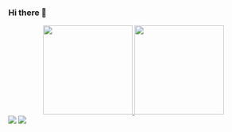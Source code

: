 ### Hi there 👋

<div align="center">
  <a href="https://github.com/Lederback">
  <img height="180em" src="https://github-readme-stats.vercel.app/api?username=Lederback&show_icons=true&theme=dracula&include_all_commits=true&count_private=true"/>
  <img height="180em" src="https://github-readme-stats.vercel.app/api/top-langs/?username=Lederback&layout=compact&langs_count=7&theme=dracula"/>
</div>
<div>
  <a href = "mailto:renatosmachado2@gmail.com"><img src="https://img.shields.io/badge/-Gmail-%23333?style=for-the-badge&logo=gmail&logoColor=white" target="_blank"></a>
  <a href="https://www.linkedin.com/in/renatosilvamachado" target="_blank"><img src="https://img.shields.io/badge/-LinkedIn-%230077B5?style=for-the-badge&logo=linkedin&logoColor=white" target="_blank"></a> 
</div>
